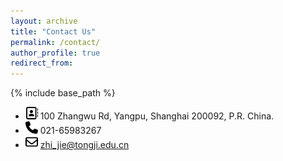 ```yaml
---
layout: archive
title: "Contact Us"
permalink: /contact/
author_profile: true
redirect_from:
---
```


{% include base_path %}

* <img src="../images/address-book-regular.svg" width="20" height="20">  100 Zhangwu Rd, Yangpu, Shanghai 200092, P.R. China. 
* <img src="../images/phone-solid.svg" width="20" height="20"> 021-65983267
* <img src="../images/envelope-regular.svg" width="20" height="20"> zhi_jie@tongji.edu.cn

